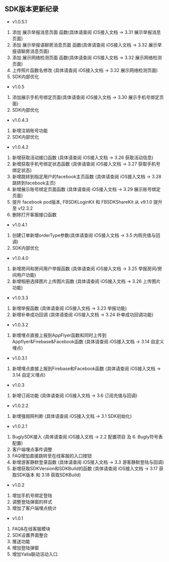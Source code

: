 
## SDK版本更新纪录 
- v1.0.5.1
1. 添加 展示举报消息页面 函数(具体请查阅 iOS接入文档 -> 3.31 展示举报消息页面)
2. 添加 展示举报语聊房消息页面 函数(具体请查阅 iOS接入文档 -> 3.32 展示举报语聊房消息页面)
3. 添加 展示网络检测页面 函数(具体请查阅 iOS接入文档 -> 3.32 展示网络检测页面)
4. 上传照片函数名修改 (具体请查阅 iOS接入文档 -> 3.32 展示网络检测页面)
5. SDK内部优化

- v1.0.5
1. 添加展示手机号绑定页面(具体请查阅 iOS接入文档 -> 3.30 展示手机号绑定页面)
2. SDK内部优化

- v1.0.4.3
1. 新增注销账号功能
2. SDK内部优化

- v1.0.4.2
1. 新增获取活动接口函数 (具体请查阅 iOS接入文档 -> 3.26 获取活动信息)
2. 新增获取手机号绑定状态函数 (具体请查阅 iOS接入文档 -> 3.27 获取手机号绑定状态)
3. 新增跳转到指定用户的facebook主页函数 (具体请查阅 iOS接入文档 -> 3.28 跳转到facebook主页)
4. 新增展示账号绑定页面函数 (具体请查阅 iOS接入文档 -> 3.29 展示账号绑定页面)
5. 提升 facebook pod版本, FBSDKLoginKit 和 FBSDKShareKit 从 v9.1.0 提升至 v12.3.2
6. 删除打开客服接口函数

- v1.0.4.1
1. 创建订单新增orderType参数(具体请查阅 iOS接入文档 -> 3.5 内购充值与回调)
2. SDK内部优化

- v1.0.4.0 
1. 新增房间和房间用户举报函数 (具体请查阅 iOS接入文档 -> 3.25 举报房间/房间用户功能)
2. 新增相册选择图片上传图片函数 (具体请查阅 iOS接入文档 -> 3.26 上传图片功能)

- v1.0.3.3  
1. 新增举报函数 (具体请查阅 iOS接入文档 -> 3.23 举报功能)
2. 新增补单成功回调 (具体请查阅 iOS接入文档 -> 3.24 补单成功回调功能)

- v1.0.3.2  
1. 新增埋点直接上报到AppFlyer函数和同时上传到Appflyer&Firebase&Facebook函数 (具体请查阅 iOS接入文档 -> 3.14 自定义埋点)

- v1.0.3.1  
1. 新增埋点直接上报到Firebase和Facebook函数 (具体请查阅 iOS接入文档 -> 3.14 自定义埋点)

- v1.0.3
1. 新增订阅功能 (具体请查阅 iOS接入文档 -> 3.6 订阅充值与回调)

- v1.0.2.2  
1. 新增强弱网判断 (具体请查阅 iOS接入文档 -> 3.1 SDK初始化)

- v1.0.2.1  
1. BuglySDK接入 (具体请查阅 iOS接入文档 -> 2.2 配置项目 及 6. Bugly符号表配置)
2. 客户端埋点事件调整 
3. FAQ增加直接跳转至在线客服的入口按钮
4. 新增游客静默登录函数 (具体请查阅 iOS接入文档 -> 3.3 游客静默登陆与回调)
5. 新增获取SDKVersion和SDKBuild的函数 (具体请查阅 iOS接入文档 -> 3.17 获取SDK版本 和 3.18 获取SDKBuild)
          
- v1.0.2 
1. 增加手机号绑定登陆
2. 调整登陆弹窗的样式
3. 增加了客户端埋点统计
  
- v1.0.1 
1. FAQ&在线客服模块
2. SDK设置界面整合
3. 推送功能
4. 增加登陆弹窗
5. 增加Yalla联动活动入口
